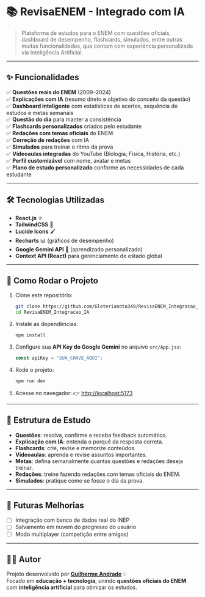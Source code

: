 # 📚 RevisaENEM - Integrado com IA

> Plataforma de estudos para o ENEM com questões oficiais, dashboard de desempenho, flashcards, simulados, entre outras muitas funcionalidades, que contam com experiência personalizada via Inteligência Artificial.

---

## ✨ Funcionalidades

✅ **Questões reais do ENEM** (2009–2024)  
✅ **Explicações com IA** (resumo direto e objetivo do conceito da questão)  
✅ **Dashboard inteligente** com estatísticas de acertos, sequência de estudos e metas semanais  
✅ **Questão do dia** para manter a consistência  
✅ **Flashcards personalizados** criados pelo estudante  
✅ **Redações com temas oficiais** do ENEM<br>
✅ **Correção de redações** com IA<br>
✅ **Simulados** para treinar o ritmo da prova  
✅ **Vídeoaulas integradas** do YouTube (Biologia, Física, História, etc.)  
✅ **Perfil customizável** com nome, avatar e metas<br>
✅ **Plano de estudo personalizado** conforme as necessidades de cada estudante

---

## 🛠️ Tecnologias Utilizadas

- **React.js** ⚛️  
- **TailwindCSS** 🎨  
- **Lucide Icons** 🖌️  
- **Recharts** 📊 (gráficos de desempenho)  
- **Google Gemini API** 🤖 (aprendizado personalizado)  
- **Context API (React)** para gerenciamento de estado global  

---

## 🚀 Como Rodar o Projeto

1. Clone este repositório:
   ```bash
   git clone https://github.com/Gloterianota349/RevisaENEM_Integracao_IA.git
   cd RevisaENEM_Integracao_IA
   ```

2. Instale as dependências:

   ```bash
   npm install
   ```

3. Configure sua **API Key do Google Gemini** no arquivo `src/App.jsx`:

   ```js
   const apiKey = "SUA_CHAVE_AQUI";
   ```

4. Rode o projeto:

   ```bash
   npm run dev
   ```

5. Acesse no navegador:
   👉 [http://localhost:5173](http://localhost:5173/)

---

## 🎯 Estrutura de Estudo

* **Questões**: resolva, confirme e receba feedback automático.
* **Explicação com IA**: entenda o porquê da resposta correta.
* **Flashcards**: crie, revise e memorize conteúdos.
* **Vídeoaulas**: aprenda e revise assuntos importantes.
* **Metas**: defina semanalmente quantas questões e redações deseja treinar.
* **Redações**: treine fazendo redações com temas oficiais do ENEM.
* **Simulados**: pratique como se fosse o dia da prova.

---

## 📌 Futuras Melhorias

* [ ] Integração com banco de dados real do INEP
* [ ] Salvamento em nuvem do progresso do usuário
* [ ] Modo multiplayer (competição entre amigos)

---

## 👨‍💻 Autor

Projeto desenvolvido por **[Guilherme Andrade](https://github.com/Gloterianota349)** 💡<br>
Focado em **educação + tecnologia**, unindo **questões oficiais do ENEM** com **inteligência artificial** para otimizar os estudos.

